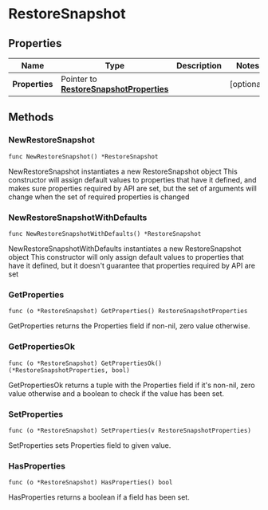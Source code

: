 # RestoreSnapshot

## Properties

|Name | Type | Description | Notes|
|------------ | ------------- | ------------- | -------------|
|**Properties** | Pointer to [**RestoreSnapshotProperties**](RestoreSnapshotProperties.md) |  | [optional] |

## Methods

### NewRestoreSnapshot

`func NewRestoreSnapshot() *RestoreSnapshot`

NewRestoreSnapshot instantiates a new RestoreSnapshot object
This constructor will assign default values to properties that have it defined,
and makes sure properties required by API are set, but the set of arguments
will change when the set of required properties is changed

### NewRestoreSnapshotWithDefaults

`func NewRestoreSnapshotWithDefaults() *RestoreSnapshot`

NewRestoreSnapshotWithDefaults instantiates a new RestoreSnapshot object
This constructor will only assign default values to properties that have it defined,
but it doesn't guarantee that properties required by API are set

### GetProperties

`func (o *RestoreSnapshot) GetProperties() RestoreSnapshotProperties`

GetProperties returns the Properties field if non-nil, zero value otherwise.

### GetPropertiesOk

`func (o *RestoreSnapshot) GetPropertiesOk() (*RestoreSnapshotProperties, bool)`

GetPropertiesOk returns a tuple with the Properties field if it's non-nil, zero value otherwise
and a boolean to check if the value has been set.

### SetProperties

`func (o *RestoreSnapshot) SetProperties(v RestoreSnapshotProperties)`

SetProperties sets Properties field to given value.

### HasProperties

`func (o *RestoreSnapshot) HasProperties() bool`

HasProperties returns a boolean if a field has been set.


